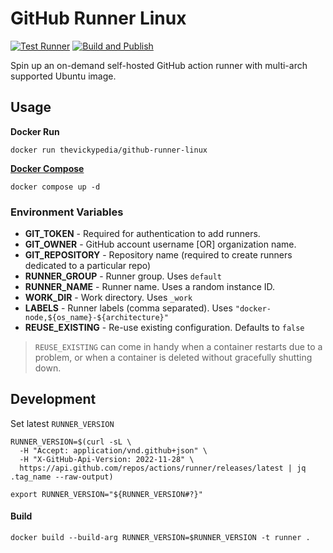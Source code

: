 # GitHub Runner Linux

[![Test Runner][badges-test]][links-test]
[![Build and Publish][badges-build]][links-build]

Spin up an on-demand self-hosted GitHub action runner with multi-arch supported Ubuntu image.

## Usage

**Docker Run**

```shell
docker run thevickypedia/github-runner-linux
```

**[Docker Compose][docker-compose]**

```shell
docker compose up -d
```

### Environment Variables

- **GIT_TOKEN** - Required for authentication to add runners.
- **GIT_OWNER** - GitHub account username [OR] organization name.
- **GIT_REPOSITORY** - Repository name (required to create runners dedicated to a particular repo)
- **RUNNER_GROUP** - Runner group. Uses `default`
- **RUNNER_NAME** - Runner name. Uses a random instance ID.
- **WORK_DIR** - Work directory. Uses `_work`
- **LABELS** - Runner labels (comma separated). Uses `"docker-node,${os_name}-${architecture}"`
- **REUSE_EXISTING** - Re-use existing configuration. Defaults to `false`

> `REUSE_EXISTING` can come in handy when a container restarts due to a problem,
> or when a container is deleted without gracefully shutting down. 

## Development

Set latest `RUNNER_VERSION`

```shell
RUNNER_VERSION=$(curl -sL \
  -H "Accept: application/vnd.github+json" \
  -H "X-GitHub-Api-Version: 2022-11-28" \
  https://api.github.com/repos/actions/runner/releases/latest | jq .tag_name --raw-output)

export RUNNER_VERSION="${RUNNER_VERSION#?}"
```

#### Build

```shell
docker build --build-arg RUNNER_VERSION=$RUNNER_VERSION -t runner .
```

[badges-test]: https://github.com/thevickypedia/github-runner-linux/actions/workflows/test.yml/badge.svg
[links-test]: https://github.com/thevickypedia/github-runner-linux/actions/workflows/test.yml
[badges-build]: https://github.com/thevickypedia/github-runner-linux/actions/workflows/main.yml/badge.svg
[links-build]: https://github.com/thevickypedia/github-runner-linux/actions/workflows/main.yml
[docker-compose]: https://github.com/thevickypedia/github-runner-linux/blob/main/docker-compose.yml
